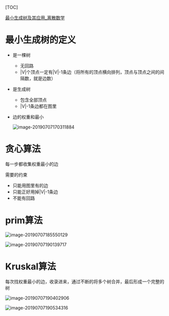 [TOC]





[最小生成树及其应用_离散数学](https://github.com/chenyansong1/note/blob/master/math/discrete_math/tree_支撑树及其应用.md)



# 最小生成树的定义

* 是一棵树

  * 无回路
  * |V|个顶点一定有|V|-1条边（将所有的顶点横向排列，顶点与顶点之间的间隔数，就是边数）

* 是生成树

  * 包含全部顶点
  * |V|-1条边都在图里

* 边的权重和最小

  ![image-20190707170311884](/Users/chenyansong/Documents/note/images/data_structure/image-20190707170311884.png)



# 贪心算法

每一步都收集权重最小的边

需要的约束

* 只能用图里有的边
* 只能正好用掉|V|-1条边
* 不能有回路



# prim算法

![image-20190707185550129](/Users/chenyansong/Documents/note/images/data_structure/image-20190707185550129.png)

![image-20190707190139717](/Users/chenyansong/Documents/note/images/data_structure/image-20190707190139717.png)





# Kruskal算法

每次找权重最小的边，收录进来，通过不断的将多个树合并，最后形成一个完整的树

![image-20190707190402906](/Users/chenyansong/Documents/note/images/data_structure/image-20190707190402906.png)

![image-20190707190534316](/Users/chenyansong/Documents/note/images/data_structure/image-20190707190534316.png)